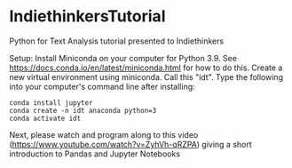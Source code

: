 # IndiethinkersTutorial
Python for Text Analysis tutorial presented to Indiethinkers

Setup:
Install Miniconda on your computer for Python 3.9. See https://docs.conda.io/en/latest/miniconda.html for how to do this. 
Create a new virtual environment using miniconda. Call this "idt".
Type the following into your computer's command line after installing: 
```
conda install jupyter 
conda create -n idt anaconda python=3 
conda activate idt
```

Next, please watch and program along to this video (https://www.youtube.com/watch?v=ZyhVh-qRZPA) giving a short introduction to Pandas and Jupyter Notebooks 
